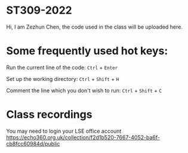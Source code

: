 # ST309-2022

Hi, I am Zezhun Chen, the code used in the class will be uploaded here.

# Some frequently used hot keys:
Run the current line of the code: `Ctrl` + `Enter`

Set up the working directory: `Ctrl` + `Shift` + `H`

Comment the line which you don't wish to run: `Ctrl` + `Shift`  + `C`

# Class recordings
You may need to login your LSE office account 
https://echo360.org.uk/collection/f2d1b520-7667-4052-ba6f-cb8fcc60984d/public

